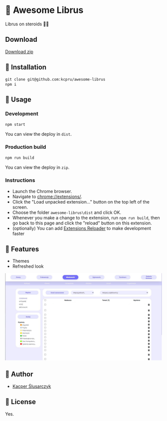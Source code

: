 # 🦅 Awesome Librus

Librus on steroids 💪🏼

## Download

[Download zip](https://github.com/kcpru/awesome-librus/raw/master/zip/awesome-librus.zip)

## 🔌 Installation

```
git clone git@github.com:kcpru/awesome-librus
npm i
```

## 🚀 Usage

### Development

```bash
npm start
```

You can view the deploy in `dist`.

### Production build

```bash
npm run build
```


You can view the deploy in `zip`.

### Instructions

- Launch the Chrome browser.
- Navigate to [chrome://extensions/](chrome://extensions/).
- Click the "Load unpacked extension..." button on the top left of the screen.
- Choose the folder `awesome-librus\dist` and click OK.
- Whenever you make a change to the extension, run `npm run build`, then go back to this page and click the "reload" button on this extension.
- (optionally) You can add [Extensions Reloader](https://chrome.google.com/webstore/detail/extensions-reloader/fimgfedafeadlieiabdeeaodndnlbhid?hl=en) to make development faster

## 💫 Features

- Themes
- Refreshed look

<img alt="screesnhot" src="screenshot.jpg">

## 👤 Author

- [Kacper Ślusarczyk](https://github.com/kcpru)

## 🧾 License

Yes.
